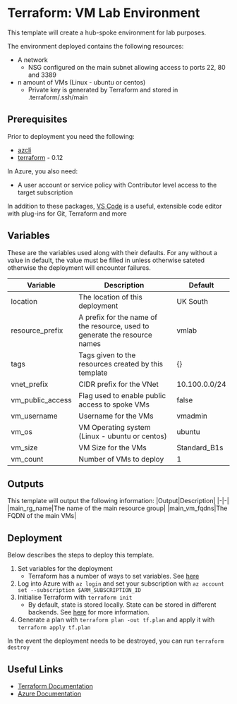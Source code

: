 Terraform: VM Lab Environment
====================================

This template will create a hub-spoke environment for lab purposes.

The environment deployed contains the following resources:
* A network
  * NSG configured on the main subnet allowing access to ports 22, 80 and 3389
* n amount of VMs (Linux - ubuntu or centos)
  * Private key is generated by Terraform and stored in .terraform/.ssh/main

Prerequisites
-------------

Prior to deployment you need the following:
* [azcli](https://docs.microsoft.com/en-us/cli/azure/install-azure-cli?view=azure-cli-latest)
* [terraform](https://www.terraform.io/) - 0.12

In Azure, you also need:
* A user account or service policy with Contributor level access to the target subscription

In addition to these packages, [VS Code](https://code.visualstudio.com/) is a useful, extensible code editor with plug-ins for Git, Terraform and more

Variables
---------

These are the variables used along with their defaults. For any without a value in default, the value must be filled in unless otherwise sateted otherwise the deployment will encounter failures.

|Variable|Description|Default|
|-|-|-|
|location|The location of this deployment|UK South|
|resource_prefix|A prefix for the name of the resource, used to generate the resource names|vmlab|
|tags|Tags given to the resources created by this template|{}|
|vnet_prefix|CIDR prefix for the VNet|10.100.0.0/24|
|vm_public_access|Flag used to enable public access to spoke VMs|false|
|vm_username|Username for the VMs|vmadmin|
|vm_os|VM Operating system (Linux - ubuntu or centos)|ubuntu|
|vm_size|VM Size for the VMs|Standard_B1s|
|vm_count|Number of VMs to deploy|1|

Outputs
-------

This template will output the following information:
|Output|Description|
|-|-|
|main_rg_name|The name of the main resource group|
|main_vm_fqdns|The FQDN of the main VMs|

Deployment
----------

Below describes the steps to deploy this template.

1. Set variables for the deployment
    * Terraform has a number of ways to set variables. See [here](https://www.terraform.io/docs/configuration/variables.html#assigning-values-to-root-module-variables)
2. Log into Azure with `az login` and set your subscription with `az account set --subscription $ARM_SUBSCRIPTION_ID`
3. Initialise Terraform with `terraform init`
    * By default, state is stored locally. State can be stored in different backends. See [here](https://www.terraform.io/docs/backends/types/index.html) for more information.
4. Generate a plan with `terraform plan -out tf.plan` and apply it with `terraform apply tf.plan`

In the event the deployment needs to be destroyed, you can run `terraform destroy`

Useful Links
------------

* [Terraform Documentation](https://www.terraform.io/docs/)
* [Azure Documentation](https://docs.microsoft.com/en-us/azure/)